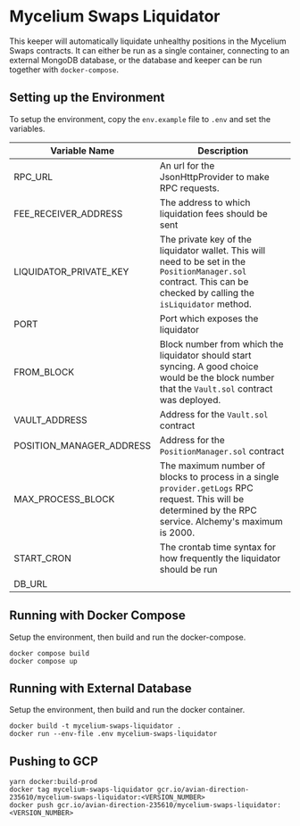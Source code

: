 # Mycelium Swaps Liquidator

This keeper will automatically liquidate unhealthy positions in the Mycelium Swaps contracts.  It can either be run as a single container, connecting to an external MongoDB database, or the database and keeper can be run together with `docker-compose`.

## Setting up the Environment

To setup the environment, copy the `env.example` file to `.env` and set the variables.

| Variable Name            | Description                                                                                                                                                         |
|--------------------------|---------------------------------------------------------------------------------------------------------------------------------------------------------------------|
| RPC_URL                  | An url for the JsonHttpProvider to make RPC requests.                                                                                                               |
| FEE_RECEIVER_ADDRESS     | The address to which liquidation fees should be sent                                                                                                                |
| LIQUIDATOR_PRIVATE_KEY   | The private key of the liquidator wallet. This will need to be set in the `PositionManager.sol` contract. This can be checked by calling the `isLiquidator` method. |
| PORT                     | Port which exposes the liquidator                                                                                                                                   |
| FROM_BLOCK               | Block number from which the liquidator should start syncing.   A good choice would be the block number that the `Vault.sol` contract was deployed.                  |
| VAULT_ADDRESS            | Address for the `Vault.sol` contract                                                                                                                                |
| POSITION_MANAGER_ADDRESS | Address for the `PositionManager.sol` contract                                                                                                                      |
| MAX_PROCESS_BLOCK        | The maximum number of blocks to process in a single `provider.getLogs` RPC request. This will be determined by the RPC service.  Alchemy's maximum is 2000.         |
| START_CRON               | The crontab time syntax for how frequently the liquidator should be run                                                                                             |
| DB_URL       |           | The monogDB database connection url

## Running with Docker Compose

Setup the environment, then build and run the docker-compose.

```
docker compose build
docker compose up
```

## Running with External Database

Setup the environment, then build and run the docker container.

```
docker build -t mycelium-swaps-liquidator .
docker run --env-file .env mycelium-swaps-liquidator
```

## Pushing to GCP
```
yarn docker:build-prod
docker tag mycelium-swaps-liquidator gcr.io/avian-direction-235610/mycelium-swaps-liquidator:<VERSION_NUMBER>
docker push gcr.io/avian-direction-235610/mycelium-swaps-liquidator:<VERSION_NUMBER>
```
